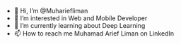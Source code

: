 - 👋 Hi, I’m @Muhariefliman
- 👀 I’m interested in Web and Mobile Developer
- 🌱 I’m currently learning about Deep Learning
- 📫 How to reach me Muhamad Arief Liman on LinkedIn

<!---
Muhariefliman/Muhariefliman is a ✨ special ✨ repository because its `README.md` (this file) appears on your GitHub profile.
You can click the Preview link to take a look at your changes.
--->
